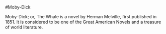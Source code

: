 #Moby-Dick

Moby-Dick; or, The Whale is a novel by Herman Melville, first published in 1851. It is considered to be one of the Great American Novels and a treasure of world literature.
